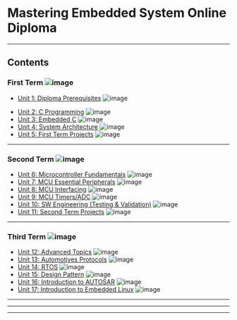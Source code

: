 # Mastering Embedded System Online Diploma

<!-- [![image](.png)]() -->

---

## Contents

### First Term ![image](https://progress-bar.dev/20/)

- [Unit 1: Diploma Prerequisites](https://github.com/attiama-elsayed/Embedded_System_Online_Diploma) ![image](https://progress-bar.dev/100/)
<!-- - [Unit 2: C Programming](https://github.com/attiama-elsayed/Embedded_System_Online_Diploma/tree/main/Unit2_C_Programming) ![image](https://progress-bar.dev/0/) -->
- [Unit 2: C Programming](Unit2_C_Programming) ![image](https://progress-bar.dev/0/)
- [Unit 3: Embedded C]() ![image](https://progress-bar.dev/0/)
- [Unit 4: System Architecture]() ![image](https://progress-bar.dev/0/)
- [Unit 5: First Term Projects]() ![image](https://progress-bar.dev/0/)

---

### Second Term ![image](https://progress-bar.dev/0/)

- [Unit 6: Microcontroller Fundamentals]() ![image](https://progress-bar.dev/0/)
- [Unit 7: MCU Essential Peripherals]() ![image](https://progress-bar.dev/0/)
- [Unit 8: MCU Interfacing]() ![image](https://progress-bar.dev/0/)
- [Unit 9: MCU Timers/ADC]() ![image](https://progress-bar.dev/0/)
- [Unit 10: SW Engineering (Testing & Validation)]() ![image](https://progress-bar.dev/0/)
- [Unit 11: Second Term Projects]() ![image](https://progress-bar.dev/0/)

---

### Third Term ![image](https://progress-bar.dev/0/)

- [Unit 12: Advanced Topics]() ![image](https://progress-bar.dev/0/)
- [Unit 13: Automotives Protocols]() ![image](https://progress-bar.dev/0/)
- [Unit 14: RTOS]() ![image](https://progress-bar.dev/0/)
- [Unit 15: Design Pattern]() ![image](https://progress-bar.dev/0/)
- [Unit 16: Introduction to AUTOSAR]() ![image](https://progress-bar.dev/0/)
- [Unit 17: Introduction to Embedded Linux]() ![image](https://progress-bar.dev/0/)

---

<!-- ## Overall Progress ![image](https://progress-bar.dev/2/?scale=3&title=Terms&suffix=&width=100&color=babaca) -->

<!-- [![image]()]() -->

---

<!-- ## My Progress Profile: [Click Here]() -->

---